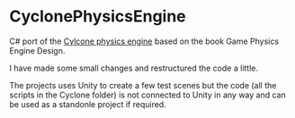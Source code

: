 # CyclonePhysicsEngine
C# port of the [Cylcone physics engine](https://github.com/idmillington/cyclone-physics) based on the book Game Physics Engine Design.

I have made some small changes and restructured the code a little.

The projects uses Unity to create a few test scenes but the code (all the scripts in the Cyclone folder) is not connected to Unity in any way and can be used as a standonle project if required.
